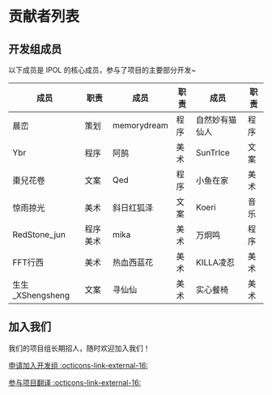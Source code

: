 # 贡献者列表

## 开发组成员

以下成员是 IPOL 的核心成员，参与了项目的主要部分开发~

| 成员 | 职责 | 成员 | 职责 | 成员 | 职责 |
| ---- | ---- | ---- | ---- | ---- | ---- |
| 晨峦 | 策划 | memorydream | 程序 | 自然妙有猫仙人 | 程序 |
| Ybr | 程序 | 阿鹄 | 美术 | SunTrIce | 文案 |
| 棗兒花卷 | 文案 | Qed | 程序 | 小鱼在家 | 美术 |
| 惊雨掠光 | 美术 | 斜日红狐泽 | 文案 | Koeri | 音乐 |
| RedStone_jun | 程序 美术 | mika | 美术 | 万炯鸣 | 程序 |
| FFT行西 | 美术 | 热血西蓝花 | 美术 | KILLA凌忍 | 美术 |
| 生生_XShengsheng | 文案 | 寻仙仙 | 美术 | 实心餐椅 | 美术 |

## 加入我们

我们的项目组长期招人，随时欢迎加入我们！

[申请加入开发组 :octicons-link-external-16:](http://chenluan.mikecrm.com/JeKq3DU)

[参与项目翻译 :octicons-link-external-16:](https://zh.crowdin.com/project/cyanstars)